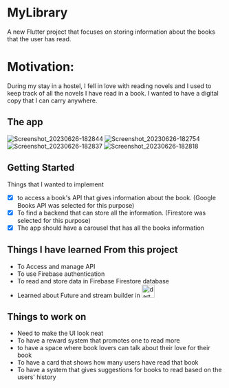 # MyLibrary

A new Flutter project that focuses on storing information about the books that the user has read.

# Motivation:
During my stay in a hostel, I fell in love with reading novels and I used to keep track of all the novels I have read in a book.
I wanted to have a digital copy that I can carry anywhere.

## The app
![Screenshot_20230626-182844](https://github.com/Gud-will/Mylibrary/assets/81401804/396d0d7a-2481-4329-815f-73108c1420e9)
![Screenshot_20230626-182754](https://github.com/Gud-will/Mylibrary/assets/81401804/79bcd194-7d3a-4c1d-a0c3-737b2bd9b0be)
![Screenshot_20230626-182837](https://github.com/Gud-will/Mylibrary/assets/81401804/3f6e388a-b037-4983-ac8f-aaae38ca3b78)
![Screenshot_20230626-182818](https://github.com/Gud-will/Mylibrary/assets/81401804/681d5f08-fb03-48e8-a8d8-7fb1e044acf7)



## Getting Started
Things that I wanted to implement
- [x] to access a book's API that gives information about the book. (Google Books API was selected for this purpose)
- [x] To find a backend that can store all the information. (Firestore was selected for this purpose)
- [x] The app should have a carousel that has all the books information

## Things I have learned From this project
- To Access and manage API
- To use Firebase authentication
- To read and store data in Firebase Firestore database
- Learned about Future and stream builder in <img alt="dart" width="30px" src="https://user-images.githubusercontent.com/81401804/149717313-a37e9052-6fb9-4c18-af3f-2067ddfff56f.png" />

## Things to work on
- Need to make the UI look neat
- To have a reward system that promotes one to read more
- to have a space where book lovers can talk about their love for their book
- To have a card that shows how many users have read that book
- To have a system that gives suggestions for books to read based on the users' history
